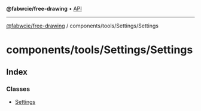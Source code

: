 **@fabwcie/free-drawing** • [API](../../../../README.md)

***

[@fabwcie/free-drawing](../../../../README.md) / components/tools/Settings/Settings

# components/tools/Settings/Settings

## Index

### Classes

- [Settings](classes/Settings.md)

